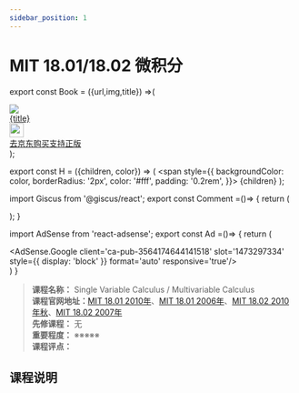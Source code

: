 ```yaml
---
sidebar_position: 1
---
```


# MIT 18.01/18.02 微积分
export const Book = ({url,img,title}) =>(
<div class="bookitem">
  <a href={url} target="_blank" class="book-content">
    <div class="book-img">
      <img src={img} />
    </div>
    <div class="book-detail">
      <div class="book-title">{title}</div>
      <div class="boook-desc">
        <img width="25" height="25" src="https://hackweek-1251009918.cos.ap-shanghai.myqcloud.com/hackway/cs/jd.svg" />
        <div class="book-jd">去京东购买支持正版</div>
      </div>
    </div>
  </a>
  </div> 
);

export const H = ({children, color}) => (
  <span
    style={{
      backgroundColor: color,
      borderRadius: '2px',
      color: '#fff',
      padding: '0.2rem',
    }}>
    {children}
  </span>
);

import Giscus from '@giscus/react';
export const Comment =()=> {
  return (
   <div className="comments-container">
      <Giscus
        src="https://giscus.app/client.js"
        id="comments"
        repo="lidongyx/hackwaydoc"
        repoId="R_kgDOHUMOyA"
        category="Announcements"
        categoryId="DIC_kwDOHUMOyM4CPCtD"
        mapping="title"
        reactionsEnabled="1"
        emitMetadata="0"
        inputPosition="top"
        theme="light"
        lang="zh-CN"
        crossorigin="anonymous"
      />
    </div>
  );
}

import AdSense from 'react-adsense';
export const Ad =()=> {
  return (
    <div className="ad-container">
      <AdSense.Google
        client='ca-pub-3564174644141518'
        slot='1473297334'
        style={{ display: 'block' }}
        format='auto'
        responsive='true'/>
    </div>
  )
}




>**课程名称：** Single Variable Calculus / Multivariable Calculus    
**课程官网地址：**[MIT 18.01 2010年](https://ocw.mit.edu/courses/18-01sc-single-variable-calculus-fall-2010/)、[MIT 18.01 2006年](https://ocw.mit.edu/courses/18-01-single-variable-calculus-fall-2006/)、[MIT 18.02 2010年秋](https://ocw.mit.edu/courses/18-02sc-multivariable-calculus-fall-2010/)、[MIT 18.02 2007年](https://ocw.mit.edu/courses/18-02-multivariable-calculus-fall-2007/)      
**先修课程：** 无  
**重要程度：** ※※※※※  
**课程评点：** 

## 课程说明

<Comment></Comment>
